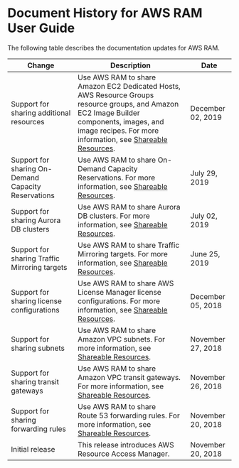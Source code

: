 # Document History for AWS RAM User Guide<a name="doc-history"></a>

The following table describes the documentation updates for AWS RAM\.


| Change | Description | Date | 
| --- | --- | --- | 
| Support for sharing additional resources | Use AWS RAM to share Amazon EC2 Dedicated Hosts, AWS Resource Groups resource groups, and Amazon EC2 Image Builder components, images, and image recipes\. For more information, see [Shareable Resources](shareable.md)\. | December 02, 2019 | 
| Support for sharing On\-Demand Capacity Reservations | Use AWS RAM to share On\-Demand Capacity Reservations\. For more information, see [Shareable Resources](shareable.md)\. | July 29, 2019 | 
| Support for sharing Aurora DB clusters | Use AWS RAM to share Aurora DB clusters\. For more information, see [Shareable Resources](shareable.md)\. | July 02, 2019 | 
| Support for sharing Traffic Mirroring targets | Use AWS RAM to share Traffic Mirroring targets\. For more information, see [Shareable Resources](shareable.md)\. | June 25, 2019 | 
| Support for sharing license configurations | Use AWS RAM to share AWS License Manager license configurations\. For more information, see [Shareable Resources](shareable.md)\. | December 05, 2018 | 
| Support for sharing subnets | Use AWS RAM to share Amazon VPC subnets\. For more information, see [Shareable Resources](shareable.md)\. | November 27, 2018 | 
| Support for sharing transit gateways | Use AWS RAM to share Amazon VPC transit gateways\. For more information, see [Shareable Resources](shareable.md)\. | November 26, 2018 | 
| Support for sharing forwarding rules | Use AWS RAM to share Route 53 forwarding rules\. For more information, see [Shareable Resources](shareable.md)\. | November 20, 2018 | 
| Initial release | This release introduces AWS Resource Access Manager\. | November 20, 2018 | 